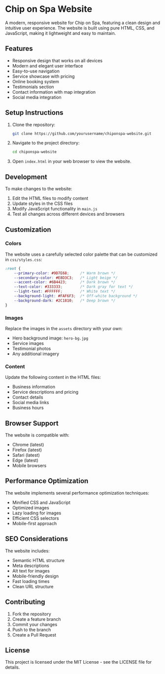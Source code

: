 # Chip on Spa Website

A modern, responsive website for Chip on Spa, featuring a clean design and intuitive user experience. The website is built using pure HTML, CSS, and JavaScript, making it lightweight and easy to maintain.

## Features

- Responsive design that works on all devices
- Modern and elegant user interface
- Easy-to-use navigation
- Service showcase with pricing
- Online booking system
- Testimonials section
- Contact information with map integration
- Social media integration

## Setup Instructions

1. Clone the repository:
   ```bash
   git clone https://github.com/yourusername/chiponspa-website.git
   ```

2. Navigate to the project directory:
   ```bash
   cd chiponspa-website
   ```

3. Open `index.html` in your web browser to view the website.

## Development

To make changes to the website:

1. Edit the HTML files to modify content
2. Update styles in the CSS files
3. Modify JavaScript functionality in `main.js`
4. Test all changes across different devices and browsers

## Customization

### Colors

The website uses a carefully selected color palette that can be customized in `css/styles.css`:

```css
:root {
    --primary-color: #9D7E68;     /* Warm brown */
    --secondary-color: #E8D3C3;   /* Light beige */
    --accent-color: #6B4423;      /* Dark brown */
    --text-color: #333333;        /* Dark gray for text */
    --light-text: #FFFFFF;        /* White text */
    --background-light: #FAF6F3;  /* Off-white background */
    --background-dark: #2C1810;   /* Deep brown */
}
```

### Images

Replace the images in the `assets` directory with your own:
- Hero background image: `hero-bg.jpg`
- Service images
- Testimonial photos
- Any additional imagery

### Content

Update the following content in the HTML files:
- Business information
- Service descriptions and pricing
- Contact details
- Social media links
- Business hours

## Browser Support

The website is compatible with:
- Chrome (latest)
- Firefox (latest)
- Safari (latest)
- Edge (latest)
- Mobile browsers

## Performance Optimization

The website implements several performance optimization techniques:
- Minified CSS and JavaScript
- Optimized images
- Lazy loading for images
- Efficient CSS selectors
- Mobile-first approach

## SEO Considerations

The website includes:
- Semantic HTML structure
- Meta descriptions
- Alt text for images
- Mobile-friendly design
- Fast loading times
- Clean URL structure

## Contributing

1. Fork the repository
2. Create a feature branch
3. Commit your changes
4. Push to the branch
5. Create a Pull Request

## License

This project is licensed under the MIT License - see the LICENSE file for details.